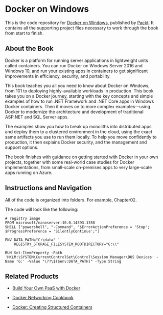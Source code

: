# Docker on Windows
This is the code repository for [Docker on Windows](https://www.packtpub.com/virtualization-and-cloud/docker-windows?utm_source=github&utm_medium=repository&utm_campaign=9781785281655), published by [Packt](https://www.packtpub.com/?utm_source=github). It contains all the supporting project files necessary to work through the book from start to finish.

## About the Book
Docker is a platform for running server applications in lightweight units called containers. You can run Docker on Windows Server 2016 and Windows 10, and run your existing apps in containers to get significant improvements in efficiency, security, and portability.

This book teaches you all you need to know about Docker on Windows, from 101 to deploying highly-available workloads in production. This book takes you on a Docker journey, starting with the key concepts and simple examples of how to run .NET Framework and .NET Core apps in Windows Docker containers. Then it moves on to more complex examples—using Docker to modernize the architecture and development of traditional ASP.NET and SQL Server apps.

The examples show you how to break up monoliths into distributed apps and deploy them to a clustered environment in the cloud, using the exact same artifacts you use to run them locally. To help you move confidently to production, it then explains Docker security, and the management and support options.

The book finishes with guidance on getting started with Docker in your own projects, together with some real-world case studies for Docker implementations, from small-scale on-premises apps to very large-scale apps running on Azure.

## Instructions and Navigation
All of the code is organized into folders. For example, Chapter02.



The code will look like the following:
```
# registry image
FROM microsoft/nanoserver:10.0.14393.1358
SHELL ["powershell", "-Command", "$ErrorActionPreference = 'Stop'; $ProgressPreference = 'SilentlyContinue';"]

ENV DATA_PATH="C:\data" `
    REGISTRY_STORAGE_FILESYSTEM_ROOTDIRECTORY="G:\\"

RUN Set-ItemProperty -Path 'HKLM:\SYSTEM\CurrentControlSet\Control\Session Manager\DOS Devices' -Name 'G:' -Value "\??\$($env:DATA_PATH)" -Type String

```



## Related Products
* [Build Your Own PaaS with Docker](https://www.packtpub.com/virtualization-and-cloud/build-your-own-paas-docker?utm_source=github&utm_medium=repository&utm_campaign=9781784393946)

* [Docker Networking Cookbook](https://www.packtpub.com/networking-and-servers/docker-networking-cookbook?utm_source=github&utm_medium=repository&utm_campaign=9781786461148)

* [Docker: Creating Structured Containers](https://www.packtpub.com/virtualization-and-cloud/docker-creating-structured-containers?utm_source=github&utm_medium=repository&utm_campaign=9781786465931)
